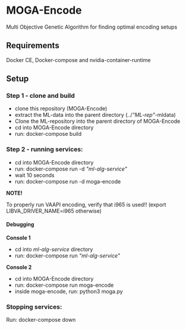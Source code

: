 # MOGA-Encode
Multi Objective Genetic Algorithm for finding optimal encoding setups

## Requirements
Docker CE, Docker-compose and nvidia-container-runtime

## Setup
### Step 1 - clone and build

- clone this repository (MOGA-Encode)
- extract the ML-data into the parent directory (../*"ML-rep"*-mldata)
- Clone the ML-repository into the parent directory of MOGA-Encode
- cd into MOGA-Encode directory
- run: docker-compose build


### Step 2 - running services:

- cd into MOGA-Encode directory
- run: docker-compose run -d *"ml-alg-service"*
- wait 10 seconds
- run: docker-compose run -d moga-encode

**NOTE!**

To properly run VAAPI encoding, verify that i965 is used!! (export LIBVA_DRIVER_NAME=i965 otherwise) 

#### Debugging

**Console 1**

- cd into *ml-alg-service* directory
- run: docker-compose run *"ml-alg-service"*

**Console 2**

- cd into MOGA-Encode directory
- run: docker-compose run moga-encode
- inside moga-encode, run: python3 moga.py


### Stopping services:

Run: docker-compose down
